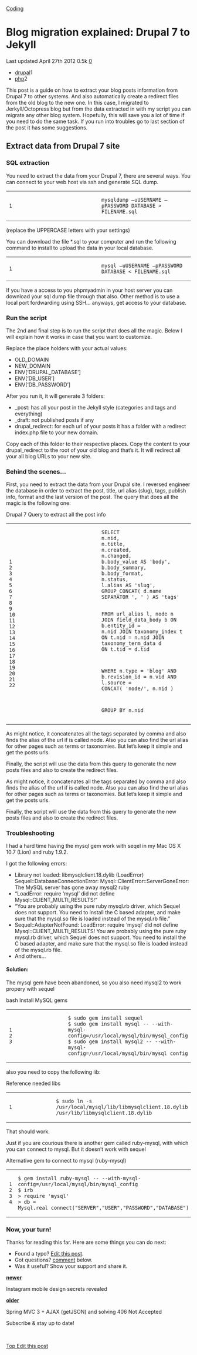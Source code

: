 



<a href="/categories/coding/" class="category-link">Coding</a>

Blog migration explained: Drupal 7 to Jekyll
============================================

<span title="Last time this post was updated"> Last updated April 27th 2012 </span> <span class="m-x-2" title="Pageviews"> 0.5k </span> <span class="m-x-2" title="Click to go to the comments section"> [ <span class="disqus-comment-count" data-disqus-url="https://master--bgoonz-blog.netlify.app/blog-migration-explained-drupal-7-to-jekyll/">0</span>](#disqus_thread) </span>

-   <a href="/tags/drupal/" class="tag-list-link">drupal</a><span class="tag-list-count">1</span>
-   <a href="/tags/php/" class="tag-list-link">php</a><span class="tag-list-count">2</span>

This post is a guide on how to extract your blog posts information from Drupal 7 to other systems. And also automatically create a redirect files from the old blog to the new one. In this case, I migrated to Jerkyll/Octopress blog but from the data extracted in with my script you can migrate any other blog system. Hopefully, this will save you a lot of time if you need to do the same task. If you run into troubles go to last section of the post it has some suggestions.

<span id="more"></span>

<a href="#Extract-data-from-Drupal-7-site" class="headerlink" title="Extract data from Drupal 7 site"></a>Extract data from Drupal 7 site
-----------------------------------------------------------------------------------------------------------------------------------------

### <a href="#SQL-extraction" class="headerlink" title="SQL extraction"></a>SQL extraction

You need to extract the data from your Drupal 7, there are several ways. You can connect to your web host via ssh and generate SQL dump.

<table><colgroup><col style="width: 50%" /><col style="width: 50%" /></colgroup><tbody><tr class="odd"><td><pre><code>1</code></pre></td><td><pre><code>mysqldump –uUSERNAME –pPASSWORD DATABASE &gt; FILENAME.sql</code></pre></td></tr></tbody></table>

(replace the UPPERCASE letters with your settings)

You can download the file \*.sql to your computer and run the following command to install to upload the data in your local database.

<table><colgroup><col style="width: 50%" /><col style="width: 50%" /></colgroup><tbody><tr class="odd"><td><pre><code>1</code></pre></td><td><pre><code>mysql –uUSERNAME –pPASSWORD DATABASE &lt; FILENAME.sql</code></pre></td></tr></tbody></table>

If you have a access to you phpmyadmin in your host server you can download your sql dump file through that also. Other method is to use a local port fordwarding using SSH… anyways, get access to your database.

### <a href="#Run-the-script" class="headerlink" title="Run the script"></a>Run the script

The 2nd and final step is to run the script that does all the magic. Below I will explain how it works in case that you want to customize.

Replace the place holders with your actual values:

-   OLD\_DOMAIN
-   NEW\_DOMAIN
-   ENV\[‘DRUPAL\_DATABASE’\]
-   ENV\[‘DB\_USER’\]
-   ENV\[‘DB\_PASSWORD’\]

After you run it, it will generate 3 folders:

-   \_post: has all your post in the Jekyll style (categories and tags and everything)
-   \_draft: not published posts if any
-   drupal\_redirect: for each url of your posts it has a folder with a redirect index.php file to your new domain.

Copy each of this folder to their respective places. Copy the content to your drupal\_redirect to the root of your old blog and that’s it. It will redirect all your all blog URLs to your new site.

### <a href="#Behind-the-scenes…" class="headerlink" title="Behind the scenes…"></a>Behind the scenes…

First, you need to extract the data from your Drupal site. I reversed engineer the database in order to extract the post, title, url alias (slug), tags, publish info, format and the last version of the post. The query that does all the magic is the following one:

Drupal 7 Query to extract all the post info

<table><colgroup><col style="width: 50%" /><col style="width: 50%" /></colgroup><tbody><tr class="odd"><td><pre><code>1
2
3
4
5
6
7
8
9
10
11
12
13
14
15
16
17
18
19
20
21
22</code></pre></td><td><pre><code>SELECT
n.nid,
n.title,
n.created,
n.changed,
b.body_value AS &#39;body&#39;,
b.body_summary,
b.body_format,
n.status,
l.alias AS &#39;slug&#39;,
GROUP_CONCAT( d.name SEPARATOR &#39;, &#39; ) AS &#39;tags&#39;

FROM url_alias l, node n
JOIN field_data_body b ON b.entity_id = n.nid
JOIN taxonomy_index t ON t.nid = n.nid
JOIN taxonomy_term_data d ON t.tid = d.tid

WHERE n.type = &#39;blog&#39;
AND b.revision_id = n.vid
AND l.source = CONCAT( &#39;node/&#39;, n.nid )

GROUP BY n.nid</code></pre></td></tr></tbody></table>

As might notice, it concatenates all the tags separated by comma and also finds the alias of the url if is called node. Also you can also find the url alias for other pages such as terms or taxonomies. But let’s keep it simple and get the posts urls.

Finally, the script will use the data from this query to generate the new posts files and also to create the redirect files.

As might notice, it concatenates all the tags separated by comma and also finds the alias of the url if is called node. Also you can also find the url alias for other pages such as terms or taxonomies. But let’s keep it simple and get the posts urls.

Finally, the script will use the data from this query to generate the new posts files and also to create the redirect files.

### <a href="#Troubleshooting" class="headerlink" title="Troubleshooting"></a>Troubleshooting

I had a hard time having the mysql gem work with seqel in my Mac OS X 10.7 (Lion) and ruby 1.9.2.

I got the following errors:

-   Library not loaded: libmysqlclient.18.dylib (LoadError) Sequel::DatabaseConnectionError: Mysql::ClientError::ServerGoneError: The MySQL server has gone away mysql2 ruby
-   “LoadError: require ‘mysql’ did not define Mysql::CLIENT\_MULTI\_RESULTS!”
-   “You are probably using the pure ruby mysql.rb driver, which Sequel does not support. You need to install the C based adapter, and make sure that the mysql.so file is loaded instead of the mysql.rb file.”
-   Sequel::AdapterNotFound: LoadError: require ‘mysql’ did not define Mysql::CLIENT\_MULTI\_RESULTS! You are probably using the pure ruby mysql.rb driver, which Sequel does not support. You need to install the C based adapter, and make sure that the mysql.so file is loaded instead of the mysql.rb file.
-   And others…

#### <a href="#Solution" class="headerlink" title="Solution:"></a>Solution:

The mysql gem have been abandoned, so you also need mysql2 to work propery with sequel

bash Install MySQL gems

<table><colgroup><col style="width: 50%" /><col style="width: 50%" /></colgroup><tbody><tr class="odd"><td><pre><code>1
2
3</code></pre></td><td><pre><code>$ sudo gem install sequel
$ sudo gem install mysql -- --with-mysql-config=/usr/local/mysql/bin/mysql_config
$ sudo gem install mysql2 -- --with-mysql-config=/usr/local/mysql/bin/mysql_config</code></pre></td></tr></tbody></table>

also you need to copy the following lib:

Reference needed libs

<table><colgroup><col style="width: 50%" /><col style="width: 50%" /></colgroup><tbody><tr class="odd"><td><pre><code>1</code></pre></td><td><pre><code>$ sudo ln -s /usr/local/mysql/lib/libmysqlclient.18.dylib /usr/lib/libmysqlclient.18.dylib</code></pre></td></tr></tbody></table>

That should work.

Just if you are courious there is another gem called ruby-mysql, with which you can connect to mysql. But it doesn’t work with sequel

Alternative gem to connect to mysql (ruby-mysql)

<table><colgroup><col style="width: 50%" /><col style="width: 50%" /></colgroup><tbody><tr class="odd"><td><pre><code>1
2
3
4</code></pre></td><td><pre><code>$ gem install ruby-mysql -- --with-mysql-config=/usr/local/mysql/bin/mysql_config
$ irb
&gt; require &#39;mysql&#39;
&gt; db = Mysql.real_connect(&quot;SERVER&quot;,&quot;USER&quot;,&quot;PASSWORD&quot;,&quot;DATABASE&quot;)</code></pre></td></tr></tbody></table>

### Now, your turn!

Thanks for reading this far. Here are some things you can do next:

-   Found a typo? [Edit this post](https://github.com/amejiarosario/amejiarosario.github.io/edit/source/source/_posts/2012-04-27-blog-migration-explained-drupal-7-to-jekyll.markdown).
-   Got questions? [comment](#comments-section) below.
-   Was it useful? Show your support and share it.



<a href="/instagram-mobile-design-secrets-revealed/" class="article-nav-newer"><strong><em></em> newer</strong></a>

Instagram mobile design secrets revealed

<a href="/spring-mvc-3-plus-ajax-getjson-and-solving-406-not-accepted/" class="article-nav-older"><strong>older <em></em></strong></a>

Spring MVC 3 + AJAX (getJSON) and solving 406 Not Accepted

Subscribe & stay up to date!

 









[<span id="back-to-top" title="Go back to the top of this page"> Top </span>](#) <a href="#" class="p-x-3" title="Improve this post"><em></em> Edit this post</a>


